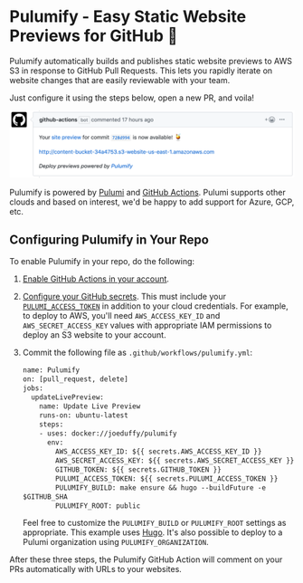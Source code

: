 # Pulumify - Easy Static Website Previews for GitHub :tropical_drink:

Pulumify automatically builds and publishes static website previews to AWS S3 in response to GitHub Pull
Requests. This lets you rapidly iterate on website changes that are easily reviewable with your team.

Just configure it using the steps below, open a new PR, and voila!

![Pulumify In Action!](./images/pulumify.png)

Pulumify is powered by [Pulumi](https://pulumi.com) and [GitHub Actions](
https://help.github.com/en/categories/automating-your-workflow-with-github-actions). Pulumi supports other
clouds and based on interest, we'd be happy to add support for Azure, GCP, etc.

## Configuring Pulumify in Your Repo

To enable Pulumify in your repo, do the following:

1) [Enable GitHub Actions in your account](https://github.com/features/actions/signup/).

2) [Configure your GitHub secrets](
   https://help.github.com/en/articles/virtual-environments-for-github-actions#creating-and-using-secrets-encrypted-variables).
   This must include your [`PULUMI_ACCESS_TOKEN`](https://app.pulumi.com/joeduffy/settings/tokens) in addition to your
   cloud credentials. For example, to deploy to AWS, you'll need `AWS_ACCESS_KEY_ID` and `AWS_SECRET_ACCESS_KEY` values
   with appropriate IAM permissions to deploy an S3 website to your account.

3) Commit the following file as `.github/workflows/pulumify.yml`:

    ```
    name: Pulumify
    on: [pull_request, delete]
    jobs:
      updateLivePreview:
        name: Update Live Preview
        runs-on: ubuntu-latest
        steps:
        - uses: docker://joeduffy/pulumify
          env:
            AWS_ACCESS_KEY_ID: ${{ secrets.AWS_ACCESS_KEY_ID }}
            AWS_SECRET_ACCESS_KEY: ${{ secrets.AWS_SECRET_ACCESS_KEY }}
            GITHUB_TOKEN: ${{ secrets.GITHUB_TOKEN }}
            PULUMI_ACCESS_TOKEN: ${{ secrets.PULUMI_ACCESS_TOKEN }}
            PULUMIFY_BUILD: make ensure && hugo --buildFuture -e $GITHUB_SHA
            PULUMIFY_ROOT: public
    ```

   Feel free to customize  the `PULUMIFY_BUILD` or `PULUMIFY_ROOT` settings as appropriate. This example uses
   [Hugo](https://gohugo.io/). It's also possible to deploy to a Pulumi organization using `PULUMIFY_ORGANIZATION`.

After these three steps, the Pulumify GitHub Action will comment on your PRs automatically with URLs to your websites.
